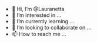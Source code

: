 - 👋 Hi, I’m @Lauranetta
- 👀 I’m interested in ...
- 🌱 I’m currently learning ...
- 💞️ I’m looking to collaborate on ...
- 📫 How to reach me ...

<!---
Lauranetta/Lauranetta is a ✨ special ✨ repository because its `README.md` (this file) appears on your GitHub profile.
You can click the Preview link to take a look at your changes.
--->
